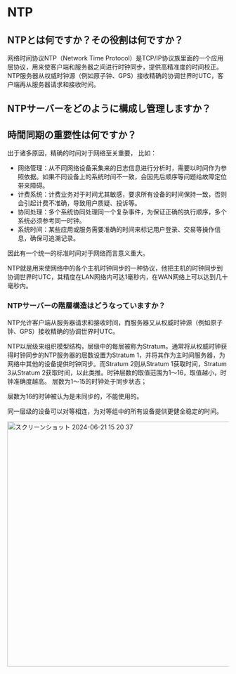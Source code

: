 # NTP 

## NTPとは何ですか？その役割は何ですか？

网络时间协议NTP（Network Time Protocol）是TCP/IP协议族里面的一个应用层协议，用来使客户端和服务器之间进行时钟同步，提供高精准度的时间校正。NTP服务器从权威时钟源（例如原子钟、GPS）接收精确的协调世界时UTC，客户端再从服务器请求和接收时间。


## NTPサーバーをどのように構成し管理しますか？

## 時間同期の重要性は何ですか？

出于诸多原因，精确的时间对于网络至关重要，
比如：
- 网络管理：从不同网络设备采集来的日志信息进行分析时，需要以时间作为参照依据。如果不同设备上的系统时间不一致，会因先后顺序等问题给故障定位带来障碍。
- 计费系统：计费业务对于时间尤其敏感，要求所有设备的时间保持一致，否则会引起计费不准确，导致用户质疑、投诉等。
- 协同处理：多个系统协同处理同一个复杂事件，为保证正确的执行顺序，多个系统必须参考同一时钟。
- 系统时间：某些应用或服务需要准确的时间来标记用户登录、交易等操作信息，确保可追溯记录。

因此有一个统一的标准时间对于网络而言意义重大。

NTP就是用来使网络中的各个主机时钟同步的一种协议，他把主机的时钟同步到协调世界时UTC，其精度在LAN网络内可达1毫秒内，在WAN网络上可以达到几十毫秒内。


### NTPサーバーの階層構造はどうなっていますか？

NTP允许客户端从服务器请求和接收时间，而服务器又从权威时钟源（例如原子钟、GPS）接收精确的协调世界时UTC。

NTP以层级来组织模型结构，层级中的每层被称为Stratum。通常将从权威时钟获得时钟同步的NTP服务器的层数设置为Stratum 1，并将其作为主时间服务器，为网络中其他的设备提供时钟同步。而Stratum 2则从Stratum 1获取时间，Stratum 3从Stratum 2获取时间，以此类推。时钟层数的取值范围为1～16，取值越小，时钟准确度越高。
层数为1～15的时钟处于同步状态；

层数为16的时钟被认为是未同步的，不能使用的。

同一层级的设备可以对等相连，为对等组中的所有设备提供更健全稳定的时间。

<img width="558" alt="スクリーンショット 2024-06-21 15 20 37" src="https://github.com/chaseDeil/LearningMemo/assets/16752412/6a3b3235-723b-44c5-8ac5-4b22a7966b8c">


